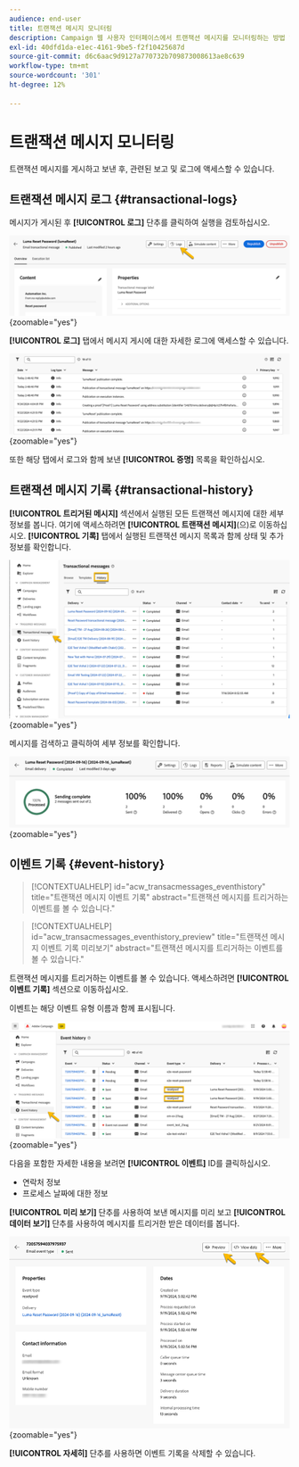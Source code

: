 ```yaml
---
audience: end-user
title: 트랜잭션 메시지 모니터링
description: Campaign 웹 사용자 인터페이스에서 트랜잭션 메시지를 모니터링하는 방법 알아보기
exl-id: 40dfd1da-e1ec-4161-9be5-f2f10425687d
source-git-commit: d6c6aac9d9127a770732b709873008613ae8c639
workflow-type: tm+mt
source-wordcount: '301'
ht-degree: 12%

---
```


# 트랜잭션 메시지 모니터링

트랜잭션 메시지를 게시하고 보낸 후, 관련된 보고 및 로그에 액세스할 수 있습니다.

## 트랜잭션 메시지 로그 {#transactional-logs}

메시지가 게시된 후 **[!UICONTROL 로그]** 단추를 클릭하여 실행을 검토하십시오.

![트랜잭션 메시지 인터페이스의 로그 단추를 표시하는 스크린샷입니다.](assets/transactional-logs.png){zoomable="yes"}

**[!UICONTROL 로그]** 탭에서 메시지 게시에 대한 자세한 로그에 액세스할 수 있습니다.

![로그 탭에 자세한 로그 목록을 표시하는 스크린샷입니다.](assets/transactional-logslist.png){zoomable="yes"}

또한 해당 탭에서 로그와 함께 보낸 **[!UICONTROL 증명]** 목록을 확인하십시오.

## 트랜잭션 메시지 기록 {#transactional-history}

**[!UICONTROL 트리거된 메시지]** 섹션에서 실행된 모든 트랜잭션 메시지에 대한 세부 정보를 봅니다. 여기에 액세스하려면 **[!UICONTROL 트랜잭션 메시지]**(으)로 이동하십시오. **[!UICONTROL 기록]** 탭에서 실행된 트랜잭션 메시지 목록과 함께 상태 및 추가 정보를 확인합니다.

![실행된 트랜잭션 메시지 목록이 있는 기록 탭을 표시하는 스크린샷입니다.](assets/transactional-history.png){zoomable="yes"}

메시지를 검색하고 클릭하여 세부 정보를 확인합니다.

![선택한 트랜잭션 메시지에 대한 자세한 보고를 보여 주는 스크린샷입니다.](assets/transactional-reporting.png){zoomable="yes"}

## 이벤트 기록 {#event-history}

>[!CONTEXTUALHELP]
>id="acw_transacmessages_eventhistory"
>title="트랜잭션 메시지 이벤트 기록"
>abstract="트랜잭션 메시지를 트리거하는 이벤트를 볼 수 있습니다."

>[!CONTEXTUALHELP]
>id="acw_transacmessages_eventhistory_preview"
>title="트랜잭션 메시지 이벤트 기록 미리보기"
>abstract="트랜잭션 메시지를 트리거하는 이벤트를 볼 수 있습니다."

트랜잭션 메시지를 트리거하는 이벤트를 볼 수 있습니다. 액세스하려면 **[!UICONTROL 이벤트 기록]** 섹션으로 이동하십시오.

이벤트는 해당 이벤트 유형 이름과 함께 표시됩니다.

![이벤트 유형 이름이 있는 이벤트 기록 섹션을 보여 주는 스크린샷입니다.](assets/event-history.png){zoomable="yes"}

다음을 포함한 자세한 내용을 보려면 **[!UICONTROL 이벤트]** ID를 클릭하십시오.

* 연락처 정보
* 프로세스 날짜에 대한 정보

**[!UICONTROL 미리 보기]** 단추를 사용하여 보낸 메시지를 미리 보고 **[!UICONTROL 데이터 보기]** 단추를 사용하여 메시지를 트리거한 받은 데이터를 봅니다.

![미리 보기 및 데이터 보기 옵션을 포함하여 자세한 이벤트 정보를 보여주는 스크린샷입니다.](assets/event-details.png){zoomable="yes"}

**[!UICONTROL 자세히]** 단추를 사용하면 이벤트 기록을 삭제할 수 있습니다.